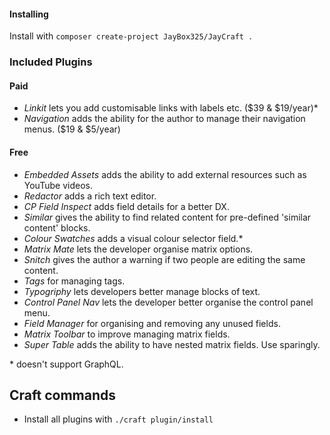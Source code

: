 #### Installing

Install with `composer create-project JayBox325/JayCraft .`

### Included Plugins

#### Paid
- *Linkit* lets you add customisable links with labels etc. ($39 & $19/year)*
- *Navigation* adds the ability for the author to manage their navigation menus. ($19 & $5/year)

#### Free
- *Embedded Assets* adds the ability to add external resources such as YouTube videos.
- *Redactor* adds a rich text editor.
- *CP Field Inspect* adds field details for a better DX.
- *Similar* gives the ability to find related content for pre-defined 'similar content' blocks.
- *Colour Swatches* adds a visual colour selector field.*
- *Matrix Mate* lets the developer organise matrix options.
- *Snitch* gives the author a warning if two people are editing the same content.
- *Tags* for managing tags.
- *Typogriphy* lets developers better manage blocks of text.
- *Control Panel Nav* lets the developer better organise the control panel menu.
- *Field Manager* for organising and removing any unused fields.
- *Matrix Toolbar* to improve managing matrix fields.
- *Super Table* adds the ability to have nested matrix fields. Use sparingly.

\* doesn't support GraphQL.


## Craft commands

- Install all plugins with `./craft plugin/install`
